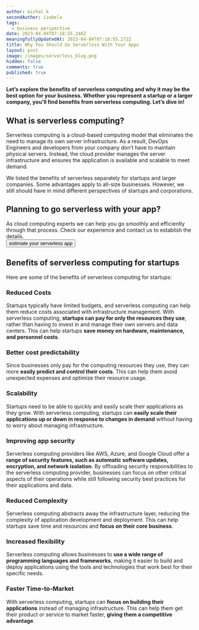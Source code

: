 ```yaml
---
author: michal k
secondAuthor: izabela
tags:
  - business perspective
date: 2023-04-04T07:18:55.246Z
meaningfullyUpdatedAt: 2023-04-04T07:18:55.272Z
title: Why You Should Go Serverless With Your Apps
layout: post
image: /images/serverless_blog.png
hidden: false
comments: true
published: true
---
```

**Let’s explore the benefits of serverless computing and why it may be the best option for your business. Whether you represent a startup or a larger company, you’ll find benefits from serverless computing. Let’s dive in!**

## What is serverless computing?

Serverless computing is a cloud-based computing model that eliminates the need to manage its own server infrastructure. As a result, DevOps Engineers and developers from your company don’t have to maintain physical servers. Instead, the cloud provider manages the server infrastructure and ensures the application is available and scalable to meet demand.

We listed the benefits of serverless separately for startups and larger companies. Some advantages apply to all-size businesses. However, we still should have in mind different perspectives of startups and corporations.

<div class='block-button'><h2>Planning to go serverless with your app? </h2><div>As cloud computing experts we can help you go smoothly and efficiently through that process. Check our experience and contact us to establish the details.</div><a href="/our-areas/cloud-services"><button>estimate your serverless app</button></a></div>

## Benefits of serverless computing for startups

Here are some of the benefits of serverless computing for startups:

### Reduced Costs

Startups typically have limited budgets, and serverless computing can help them reduce costs associated with infrastructure management. With serverless computing, **startups can pay for only the resources they use**, rather than having to invest in and manage their own servers and data centers. This can help startups **save money on hardware, maintenance, and personnel costs**.

### Better cost predictability

Since businesses only pay for the computing resources they use, they can more **easily predict and control their costs**. This can help them avoid unexpected expenses and optimize their resource usage.

### Scalability

Startups need to be able to quickly and easily scale their applications as they grow. With serverless computing, startups can **easily scale their applications up or down in response to changes in demand** without having to worry about managing infrastructure.

### Improving app security

Serverless computing providers like AWS, Azure, and Google Cloud offer a **range of security features, such as automatic software updates, encryption, and network isolation**. By offloading security responsibilities to the serverless computing provider, businesses can focus on other critical aspects of their operations while still following security best practices for their applications and data.

### Reduced Complexity

Serverless computing abstracts away the infrastructure layer, reducing the complexity of application development and deployment. This can help startups save time and resources and **focus on their core business**.

### Increased flexibility

Serverless computing allows businesses to **use a wide range of programming languages and frameworks**, making it easier to build and deploy applications using the tools and technologies that work best for their specific needs.

### Faster Time-to-Market

With serverless computing, startups can **focus on building their applications** instead of managing infrastructure. This can help them get their product or service to market faster, **giving them a competitive advantage**.